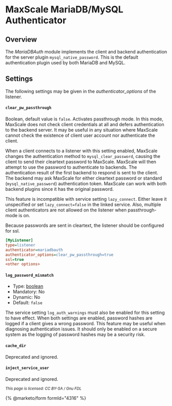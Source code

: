 # MaxScale MariaDB/MySQL Authenticator

## Overview

The _MariaDBAuth_ module implements the client and backend authentication 
for the server plugin `mysql_native_password`. 
This is the default authentication plugin used by both MariaDB and MySQL.

## Settings

The following settings may be given in the _authenticator\_options_ of the listener.

#### `clear_pw_passthrough`

Boolean, default value is `false`. Activates passthrough mode. In this mode, 
MaxScale does not check client credentials at all and defers authentication to the backend server. 
It may be useful in any situation where MaxScale cannot check the existence of 
client user account nor authenticate the client.

When a client connects to a listener with this setting enabled, MaxScale changes the
authentication method to `mysql_clear_password`, causing the client to send their 
cleartext password to MaxScale. MaxScale will then attempt to use the password 
to authenticate to backends. The authentication result of the first backend to respond is sent to the client.
The backend may ask MaxScale for either cleartext password or standard (`mysql_native_password`) 
authentication token. MaxScale can work with both backend plugins since it has the original password.

This feature is incompatible with service setting `lazy_connect`. Either leave it unspecified 
or set `lazy_connect=false` in the linked service. Also, multiple client authenticators are 
not allowed on the listener when passthrough-mode is on.

Because passwords are sent in cleartext, the listener should be configured for ssl.

```ini
[MyListener]
type=listener
authenticator=mariadbauth
authenticator_options=clear_pw_passthrough=true
ssl=true
<other options>
```

#### `log_password_mismatch`

* Type: [boolean](../../maxscale-management/deployment/maxscale-configuration-guide.md#booleans)
* Mandatory: No
* Dynamic: No
* Default: `false`

The service setting `log_auth_warnings` must also be enabled for this setting to have effect. 
When both settings are enabled, password hashes are logged if a client gives a wrong password. 
This feature may be useful when diagnosing authentication issues. 
It should only be enabled on a secure system as the logging of password hashes may be a security risk.

#### `cache_dir`

Deprecated and ignored.

#### `inject_service_user`

Deprecated and ignored.

<sub>_This page is licensed: CC BY-SA / Gnu FDL_</sub>

{% @marketo/form formId="4316" %}
